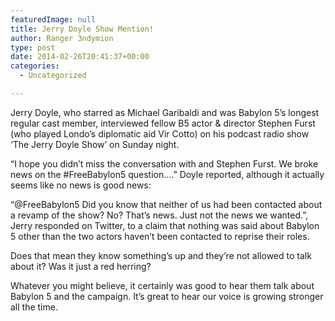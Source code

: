 ```yaml
---
featuredImage: null
title: Jerry Doyle Show Mention!
author: Ranger 3ndymion
type: post
date: 2014-02-26T20:41:37+00:00
categories:
  - Uncategorized

---
```

Jerry Doyle, who starred as Michael Garibaldi and was Babylon 5&#8217;s longest regular cast member, interviewed fellow B5 actor & director Stephen Furst (who played Londo&#8217;s diplomatic aid Vir Cotto) on his podcast radio show &#8216;The Jerry Doyle Show&#8217; on Sunday night.

&#8220;I hope you didn&#8217;t miss the conversation with and Stephen Furst. We broke news on the #FreeBabylon5 question&#8230;.&#8221; Doyle reported, although it actually seems like no news is good news:

&#8220;@FreeBabylon5 Did you know that neither of us had been contacted about a revamp of the show? No? That&#8217;s news. Just not the news we wanted.&#8221;, Jerry responded on Twitter, to a claim that nothing was said about Babylon 5 other than the two actors haven&#8217;t been contacted to reprise their roles.

Does that mean they know something&#8217;s up and they&#8217;re not allowed to talk about it? Was it just a red herring?

Whatever you might believe, it certainly was good to hear them talk about Babylon 5 and the campaign. It&#8217;s great to hear our voice is growing stronger all the time.
